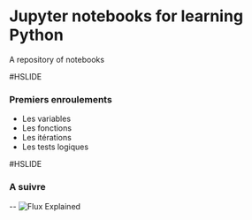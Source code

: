 # Jupyter notebooks for learning Python

A repository of notebooks

#HSLIDE

### Premiers enroulements

- Les variables
- Les fonctions
- Les itérations
- Les tests logiques

#HSLIDE

### A suivre

-- ![Flux Explained](https://facebook.github.io/flux/img/flux-simple-f8-diagram-explained-1300w.png)
